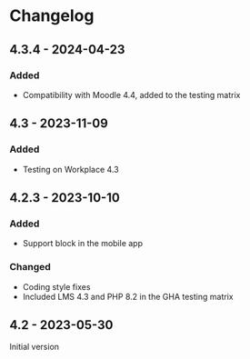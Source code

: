 # Changelog

## 4.3.4 - 2024-04-23
### Added
- Compatibility with Moodle 4.4, added to the testing matrix

## 4.3 - 2023-11-09
### Added
- Testing on Workplace 4.3

## 4.2.3 - 2023-10-10
### Added
- Support block in the mobile app
### Changed
- Coding style fixes
- Included LMS 4.3 and PHP 8.2 in the GHA testing matrix

## 4.2 - 2023-05-30
Initial version
